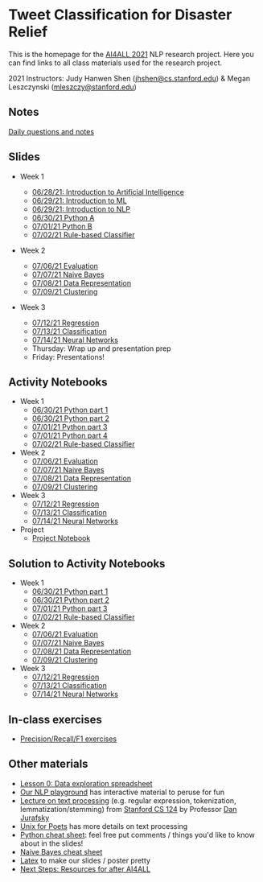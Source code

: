 # Tweet Classification for Disaster Relief

This is the homepage for the [AI4ALL 2021](http://ai4all.stanford.edu/) NLP research project. 
Here you can find links to all class materials used for the research project.

2021 Instructors: Judy Hanwen Shen (jhshen@cs.stanford.edu) & Megan Leszczynski (mleszczy@stanford.edu)
## Notes
[Daily questions and notes](https://docs.google.com/document/d/1dqfdP8IyviPkYcNayllUrKIWHranHyTtwi4ckUopt8M/edit?usp=sharing) 
## Slides
* Week 1
    * [06/28/21: Introduction to Artificial Intelligence](https://docs.google.com/presentation/d/1KA4lu7CFyZADAxhTg5OQnRKf2I2YKCeRDBI0bZoLUAc/edit?usp=sharing) 
    * [06/29/21: Introduction to ML](https://drive.google.com/file/d/1b5_PAujVMgNH5Te50JPvWAQ0mB-Aonu6/view?usp=sharing) 
    * [06/29/21: Introduction to NLP](https://docs.google.com/presentation/d/1uqe19SWVmEEgXPAIQOBniSXiB3UgVwsHcBgrHAQla58/edit?usp=sharing) 
   * [06/30/21 Python A](https://drive.google.com/file/d/1fcP4D1gPRtDNyQARyJFx5-YIjxMSUOaj/view?usp=sharing)
   * [07/01/21 Python B](https://docs.google.com/presentation/d/19kdw1a7KEVHu-Qa9dSALbV0I3rH7oZnIRVtxYxfLkq0/edit?usp=sharing)
   * [07/02/21 Rule-based Classifier](https://docs.google.com/presentation/d/1u0pUub_B1HYn59-Lq8btwePiWTFOuC20TfUYXUo77cQ/edit?usp=sharing)
* Week 2
   * [07/06/21 Evaluation](https://docs.google.com/presentation/d/1J-H1W1nAQtwk0X_CXcre5ywmQc6U_KlETI0p7kJJN4Y/edit?usp=sharing)
   * [07/07/21 Naive Bayes](https://docs.google.com/presentation/u/0/d/19gQRRcbxquzQCRoS8LeL-1z1nZdauzhEQWvxyFdvdms/edit)
   * [07/08/21 Data Representation](https://docs.google.com/presentation/d/12ug_kgm8UI4ZBS0XhMywlFqxlA5O5lpWGQWdJquvSws/edit?usp=sharing) 
   * [07/09/21 Clustering](https://docs.google.com/presentation/d/15aezcsjfvMvD4wpxKLfuUXbocNx8Fc0ICHjBGjKwp5s/edit?usp=sharing) 

* Week 3
   * [07/12/21 Regression](https://docs.google.com/presentation/d/1A6zZ11HMCr7Jyr_xZYRHsZpZ5WHt5tu06Dqh1OqtbWg/edit?usp=sharing)
   * [07/13/21 Classification](https://docs.google.com/presentation/u/0/d/1dTtsv1oneEyvfIVbVhg6xiUjXqFDRIlCoxsLVE1LoBQ/edit)
   * [07/14/21 Neural Networks](https://docs.google.com/presentation/d/1MuU_5QAXrPlSNmwkzfYiNcLWGAd3vCTvIoNsWMu7y9I/edit?usp=sharing)
    * Thursday: Wrap up and presentation prep 
    * Friday: Presentations!

## Activity Notebooks 
* Week 1 
   * [06/30/21 Python part 1](https://colab.research.google.com/drive/1TTikbtYXzwRCctC0P5HWoB4hQbLxMehT)
   * [06/30/21 Python part 2](https://colab.research.google.com/drive/1cr-ffbJmcE-ABg_YGRuAqSdIyun_j-U2) 
   * [07/01/21 Python part 3](https://colab.research.google.com/drive/1xTPiRW3drmnBq8N2RDRq0z-7-6gqxkFv)
   * [07/01/21 Python part 4](https://colab.research.google.com/drive/122ZaJ43hpY_h0BegP5ePfr6HKgPvSKJ2?usp=sharing)
   * [07/02/21 Rule-based Classifier](https://colab.research.google.com/drive/1k8jRfxaS_N1IkPkb3Jy2nes7xCmWgys4)
* Week 2
   * [07/06/21 Evaluation](https://colab.research.google.com/drive/1scAcfevrH00jKL1oSsKdRvCu_iYjUm95)
   * [07/07/21 Naive Bayes](https://colab.research.google.com/drive/1rjArZIpp1LAIsRsHvY7MfD5koLEUZRCH)
   * [07/08/21 Data Representation](https://colab.research.google.com/drive/1RS4UIL1sKw4hQ4xhBlAyZ4FHGj8nZGPP?usp=sharing) 
   * [07/09/21 Clustering](https://colab.research.google.com/drive/1Z2y7PG0vxMqhrd4Uq9Wn0UWuxvw8x9ZS) 
* Week 3
   * [07/12/21 Regression](https://colab.research.google.com/drive/1xh908m_japnXYF6InscmV_BKvxjUelom)
   * [07/13/21 Classification](https://colab.research.google.com/drive/1kBswUcK3GipIkK3xDw8W5dFUM6dqxAlb)
   * [07/14/21 Neural Networks](https://colab.research.google.com/drive/1iADAPBbcgzFv6SOwsU2wWXztJTo_YGt0)
* Project
   * [Project Notebook](https://colab.research.google.com/drive/1ktdcq5rnRGf-ThTlgNoY1SypwHP8UnbC?usp=sharing)

## Solution to Activity Notebooks 
* Week 1 
   * [06/30/21 Python part 1](https://colab.research.google.com/drive/1658Jfhh6IKNIjssLW6bFW2XvxwNRS7Js)
   * [06/30/21 Python part 2](https://colab.research.google.com/drive/1Xg49xqJGfJBeJ8-2XktNdaR5IMW1TlD5) 
   * [07/01/21 Python part 3](https://colab.research.google.com/drive/1ArCG9hXrYdowFKUp9A6-rPTrxbx1xIOR)
   * [07/02/21 Rule-based Classifier](https://colab.research.google.com/drive/1EmXE0iMr4QW3yRM0uubqwwgRfmaej7f1)
* Week 2
   * [07/06/21 Evaluation](https://colab.research.google.com/drive/1o_FS00RKkXD52XAbwm5eEyonirp9XLrn)
   * [07/07/21 Naive Bayes](https://colab.research.google.com/drive/1A15VFRf33LyQvTleWskz4zn2XX7zKWbT?usp=sharing)
   * [07/08/21 Data Representation](https://colab.research.google.com/drive/19I0gBZsl4SHpEWCutbPH3YVCmT0pfLf_?usp=sharing)
   * [07/09/21 Clustering](https://colab.research.google.com/drive/1ztrsPE7hrIjMtkDt6A-5rfmIt3kvijnv?usp=sharing)
* Week 3
   * [07/12/21 Regression](https://colab.research.google.com/drive/1uuj7o0sEQmE4G3RKFMYQCg9bjyKaqJCR?usp=sharing)
   * [07/13/21 Classification](https://colab.research.google.com/drive/12kTmUVgU3ATlp6FqoLabTu_rY3vdNiA5?usp=sharing)
   * [07/14/21 Neural Networks](https://colab.research.google.com/drive/121B7WcqmgsKO4OECWbHDanQXL2yH65xS?usp=sharing)

## In-class exercises 
* [Precision/Recall/F1 exercises](https://docs.google.com/document/d/15wFUFR_5TGDoTvtHq_GympeO_0GOrlRkDGkOkEQ28fQ/edit?usp=sharing) 


## Other materials
* [Lesson 0: Data exploration spreadsheet](https://docs.google.com/spreadsheets/d/1EC83i5jhi5TjQTT4XN0v4CScZcie9WloASPGSEdJ2mY/edit?usp=sharing)
* [Our NLP playground](https://docs.google.com/document/d/1sQRM3exnko5kmz3yqWHN3eQ6Oc0-fqrf4LKVWpUGPuQ/edit?usp=sharing) has interactive material to peruse for fun
* [Lecture on text processing](https://web.stanford.edu/class/cs124/lec/textprocessingboth.pdf) (e.g. regular expression, tokenization, lemmatization/stemming) from [Stanford CS 124](http://web.stanford.edu/class/cs124/#schedule) by Professor [Dan Jurafsky](https://web.stanford.edu/~jurafsky/)
* [Unix for Poets](https://web.stanford.edu/class/cs124/kwc-unix-for-poets.pdf) has more details on text processing
* [Python cheat sheet](https://docs.google.com/presentation/d/1ToMvqhFXC9XJgsqqSDhzhaIaSqWxnYAdp5sDYrfmj-I/edit?usp=sharing): feel free put comments / things you'd like to know about in the slides!
* [Naive Bayes cheat sheet](https://docs.google.com/document/d/1Z6WnbCQYtOsaoFAZc4VdXtCc9edGIlPBX9CulSwBVgo/edit)
* [Latex](http://latex2png.com/) to make our slides / poster pretty
* [Next Steps: Resources for after AI4ALL](https://docs.google.com/document/d/1_byDijN6Mc0Gk7phL5e5dmVuhyMkkZDNoEsXXvnfzPw/edit?usp=sharing)



